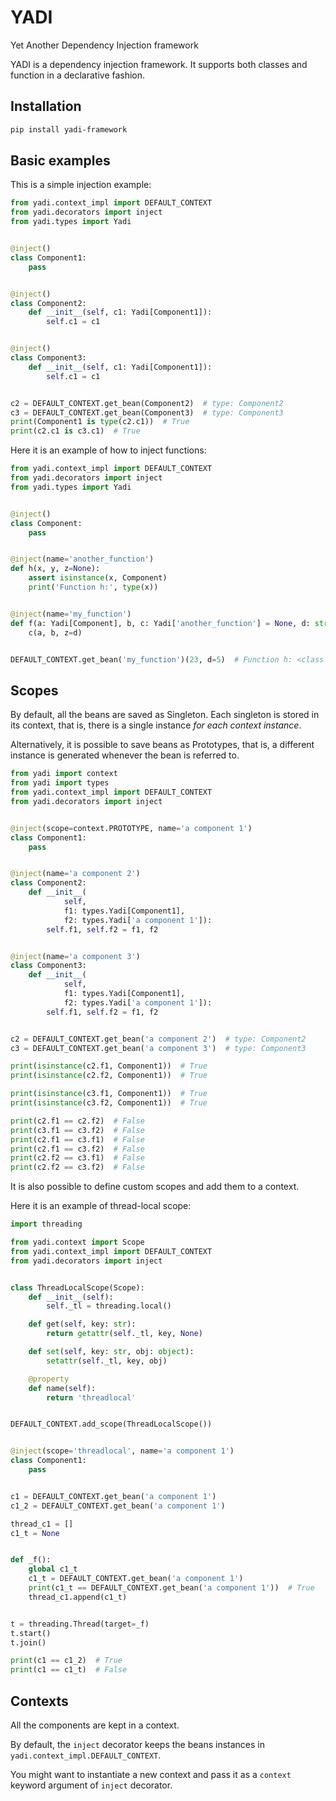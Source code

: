 YADI
=================================================
Yet Another Dependency Injection framework

YADI is a dependency injection framework.
It supports both classes and function in a declarative fashion.

Installation
------------

```sh
pip install yadi-framework
```

Basic examples
--------------

This is a simple injection example:

[//]: # (tmp/readme_md_1.py)

```python
from yadi.context_impl import DEFAULT_CONTEXT
from yadi.decorators import inject
from yadi.types import Yadi


@inject()
class Component1:
    pass


@inject()
class Component2:
    def __init__(self, c1: Yadi[Component1]):
        self.c1 = c1


@inject()
class Component3:
    def __init__(self, c1: Yadi[Component1]):
        self.c1 = c1


c2 = DEFAULT_CONTEXT.get_bean(Component2)  # type: Component2
c3 = DEFAULT_CONTEXT.get_bean(Component3)  # type: Component3
print(Component1 is type(c2.c1))  # True
print(c2.c1 is c3.c1)  # True

```

Here it is an example of how to inject functions:

[//]: # (tmp/readme_md_2.py)

```python
from yadi.context_impl import DEFAULT_CONTEXT
from yadi.decorators import inject
from yadi.types import Yadi


@inject()
class Component:
    pass


@inject(name='another_function')
def h(x, y, z=None):
    assert isinstance(x, Component)
    print('Function h:', type(x))


@inject(name='my_function')
def f(a: Yadi[Component], b, c: Yadi['another_function'] = None, d: str = None):
    c(a, b, z=d)


DEFAULT_CONTEXT.get_bean('my_function')(23, d=5)  # Function h: <class '__main__.Component'>

```

Scopes
------
By default, all the beans are saved as Singleton.
Each singleton is stored in its context, that is, there is a single instance
_for each context instance_.

Alternatively, it is possible to save beans as Prototypes, that is, 
a different instance is generated whenever the bean is referred to.

[//]: # (tmp/readme_md_3.py)

```python
from yadi import context
from yadi import types
from yadi.context_impl import DEFAULT_CONTEXT
from yadi.decorators import inject


@inject(scope=context.PROTOTYPE, name='a component 1')
class Component1:
    pass


@inject(name='a component 2')
class Component2:
    def __init__(
            self,
            f1: types.Yadi[Component1],
            f2: types.Yadi['a component 1']):
        self.f1, self.f2 = f1, f2


@inject(name='a component 3')
class Component3:
    def __init__(
            self,
            f1: types.Yadi[Component1],
            f2: types.Yadi['a component 1']):
        self.f1, self.f2 = f1, f2


c2 = DEFAULT_CONTEXT.get_bean('a component 2')  # type: Component2
c3 = DEFAULT_CONTEXT.get_bean('a component 3')  # type: Component3

print(isinstance(c2.f1, Component1))  # True
print(isinstance(c2.f2, Component1))  # True

print(isinstance(c3.f1, Component1))  # True
print(isinstance(c3.f2, Component1))  # True

print(c2.f1 == c2.f2)  # False
print(c3.f1 == c3.f2)  # False
print(c2.f1 == c3.f1)  # False
print(c2.f1 == c3.f2)  # False
print(c2.f2 == c3.f1)  # False
print(c2.f2 == c3.f2)  # False

```

It is also possible to define custom scopes and add
them to a context.

Here it is an example of thread-local scope:

[//]: # (tmp/readme_md_3.py)

```python
import threading

from yadi.context import Scope
from yadi.context_impl import DEFAULT_CONTEXT
from yadi.decorators import inject


class ThreadLocalScope(Scope):
    def __init__(self):
        self._tl = threading.local()

    def get(self, key: str):
        return getattr(self._tl, key, None)

    def set(self, key: str, obj: object):
        setattr(self._tl, key, obj)

    @property
    def name(self):
        return 'threadlocal'


DEFAULT_CONTEXT.add_scope(ThreadLocalScope())


@inject(scope='threadlocal', name='a component 1')
class Component1:
    pass


c1 = DEFAULT_CONTEXT.get_bean('a component 1')
c1_2 = DEFAULT_CONTEXT.get_bean('a component 1')

thread_c1 = []
c1_t = None


def _f():
    global c1_t
    c1_t = DEFAULT_CONTEXT.get_bean('a component 1')
    print(c1_t == DEFAULT_CONTEXT.get_bean('a component 1'))  # True
    thread_c1.append(c1_t)


t = threading.Thread(target=_f)
t.start()
t.join()

print(c1 == c1_2)  # True
print(c1 == c1_t)  # False

```
Contexts
--------
All the components are kept in a context.

By default, the `inject` decorator keeps the beans instances in `yadi.context_impl.DEFAULT_CONTEXT`.

You might want to instantiate a new context and pass it as a `context` keyword argument of `inject` decorator.
